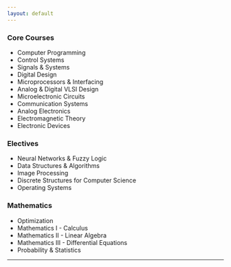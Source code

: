 ```yaml
---
layout: default
---
```


### Core Courses

* Computer Programming
* Control Systems
* Signals & Systems
* Digital Design
* Microprocessors & Interfacing
* Analog & Digital VLSI Design
* Microelectronic Circuits
* Communication Systems
* Analog Electronics
* Electromagnetic Theory
* Electronic Devices

### Electives

* Neural Networks & Fuzzy Logic
* Data Structures & Algorithms
* Image Processing
* Discrete Structures for Computer Science
* Operating Systems

### Mathematics

* Optimization
* Mathematics I - Calculus
* Mathematics II - Linear Algebra
* Mathematics III - Differential Equations
* Probability & Statistics

 ---
